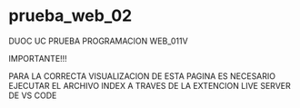 # prueba_web_02

DUOC UC PRUEBA PROGRAMACION WEB_011V

IMPORTANTE!!!

PARA LA CORRECTA VISUALIZACION DE ESTA PAGINA ES NECESARIO EJECUTAR EL ARCHIVO INDEX A TRAVES DE LA EXTENCION LIVE SERVER DE VS CODE
